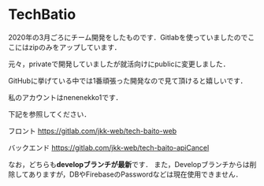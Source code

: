 # TechBatio
2020年の3月ごろにチーム開発をしたものです．Gitlabを使っていましたのでここにはzipのみをアップしています．

元々，privateで開発していましたが就活向けにpublicに変更しました．

GitHubに挙げている中では1番頑張った開発なので見て頂けると嬉しいです．

私のアカウントはnenenekko1です．

下記を参照してください．


フロント
https://gitlab.com/jkk-web/tech-baito-web

バックエンド
https://gitlab.com/jkk-web/tech-baito-apiCancel

なお，どちらも**developブランチが最新**です．
また，Developブランチからは削除してありますが，DBやFirebaseのPasswordなどは現在使用できません．
